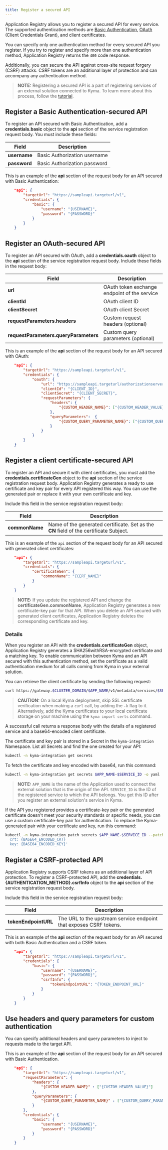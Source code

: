 ```yaml
---
title: Register a secured API
---
```


Application Registry allows you to register a secured API for every service. The supported authentication methods are [Basic Authentication](https://tools.ietf.org/html/rfc7617), [OAuth](https://tools.ietf.org/html/rfc6750) (Client Credentials Grant), and client certificates.

You can specify only one authentication method for every secured API you register. If you try to register and specify more than one authentication method, Application Registry returns the `400` code response.

Additionally, you can secure the API against cross-site request forgery (CSRF) attacks. CSRF tokens are an additional layer of protection and can accompany any authentication method.  

>**NOTE:** Registering a secured API is a part of registering services of an external solution connected to Kyma. To learn more about this process, follow the [tutorial](ac-03-register-manage-services.md).

## Register a Basic Authentication-secured API

To register an API secured with Basic Authentication, add a **credentials.basic** object to the **api** section of the service registration request body. You must include these fields:

| Field   |  Description |
|----------|------|
| **username** | Basic Authorization username |
| **password** | Basic Authorization password |

This is an example of the **api** section of the request body for an API secured with Basic Authentication:

```json
    "api": {
        "targetUrl": "https://sampleapi.targeturl/v1",
        "credentials": {
            "basic": {
                "username": "{USERNAME}",
                "password": "{PASSWORD}"
            }
        }  
    }
```

## Register an OAuth-secured API

To register an API secured with OAuth, add a **credentials.oauth** object to the **api** section of the service registration request body. Include these fields in the request body:

| Field   |  Description |
|----------|------|
| **url** |  OAuth token exchange endpoint of the service |
| **clientId** | OAuth client ID |
| **clientSecret** | OAuth client Secret |    
| **requestParameters.headers** | Custom request headers (optional)|   
| **requestParameters.queryParameters** | Custom query parameters (optional)|    

This is an example of the **api** section of the request body for an API secured with OAuth:

```json
    "api": {
        "targetUrl": "https://sampleapi.targeturl/v1",
        "credentials": {
            "oauth": {
                "url": "https://sampleapi.targeturl/authorizationserver/oauth/token",
                "clientId": "{CLIENT_ID}",
                "clientSecret": "{CLIENT_SECRET}",
                "requestParameters": {
                    "headers": {
                        "{CUSTOM_HEADER_NAME}": ["{CUSTOM_HEADER_VALUE}"]
                    },
                    "queryParameters":  {
                        "{CUSTOM_QUERY_PARAMETER_NAME}": ["{CUSTOM_QUERY_PARAMETER_VALUE}"]
                    }
                }
            }
        }  
    }
```

## Register a client certificate-secured API

To register an API and secure it with client certificates, you must add the **credentials.certificateGen** object to the **api** section of the service registration request body. Application Registry generates a ready to use certificate and key pair for every API registered this way. You can use the generated pair or replace it with your own certificate and key.

Include this field in the service registration request body:

| Field   |  Description |
|----------|------|
| **commonName** |  Name of the generated certificate. Set as the **CN** field of the certificate Subject.  |

This is an example of the `api` section of the request body for an API secured with generated client certificates:

```json
    "api": {
        "targetUrl": "https://sampleapi.targeturl/v1",
        "credentials": {
            "certificateGen": {
                "commonName": "{CERT_NAME}"
            }
        }  
    }
```

>**NOTE:** If you update the registered API and change the **certificateGen.commonName**, Application Registry generates a new certificate-key pair for that API. When you delete an API secured with generated client certificates, Application Registry deletes the corresponding certificate and key.

### Details

When you register an API with the **credentials.certificateGen** object, Application Registry generates a SHA256withRSA-encrypted certificate and a matching key. To enable communication between Kyma and an API secured with this authentication method, set the certificate as a valid authentication medium for all calls coming from Kyma in your external solution.

You can retrieve the client certificate by sending the following request:

```bash
curl https://gateway.$CLUSTER_DOMAIN/$APP_NAME/v1/metadata/services/$SERVICE_ID --cert $CLIENT_CERT_FILE_NAME.crt --key $KEY_FILE_NAME.key
```

> **CAUTION:** On a local Kyma deployment, skip SSL certificate verification when making a `curl` call, by adding the `-k` flag to it. Alternatively, add the Kyma certificates to your local certificate storage on your machine using the `kyma import certs` command.

A successful call returns a response body with the details of a registered service and a base64-encoded client certificate.

The certificate and key pair is stored in a Secret in the `kyma-integration` Namespace. List all Secrets and find the one created for your API:

```bash
kubectl -n kyma-integration get secrets
```

To fetch the certificate and key encoded with base64, run this command:

```bash
kubectl -n kyma-integration get secrets $APP_NAME-$SERVICE_ID -o yaml
```

>**NOTE:** `APP_NAME` is the name of the Application used to connect the external solution that is the origin of the API. `SERVICE_ID` is the ID of the registered service to which the API belongs. You get this ID after you register an external solution's service in Kyma.


If the API you registered provides a certificate-key pair or the generated certificate doesn't meet your security standards or specific needs, you can use a custom certificate-key pair for authentication. To replace the Kyma-generated pair with your certificate and key, run this command:

```bash
kubectl -n kyma-integration patch secrets $APP_NAME-$SERVICE_ID --patch 'data:
  crt: {BASE64_ENCODED_CRT}
  key: {BASE64_ENCODED_KEY}'
```

## Register a CSRF-protected API

Application Registry supports CSRF tokens as an additional layer of API protection. To register a CSRF-protected API, add the **credentials.{AUTHENTICATION_METHOD}.csrfInfo** object to the **api** section of the service registration request body.

Include this field in the service registration request body:

| Field | Description |
|-----|-----------|
| **tokenEndpointURL** | The URL to the upstream service endpoint that exposes CSRF tokens. |

This is an example of the **api** section of the request body for an API secured with both Basic Authentication and a CSRF token.

```json
    "api": {
        "targetUrl": "https://sampleapi.targeturl/v1",
        "credentials": {
            "basic": {
                "username": "{USERNAME}",
                "password": "{PASSWORD}",
                "csrfInfo": {
                    "tokenEndpointURL": "{TOKEN_ENDPOINT_URL}"
                }
            }
        }
    }
```


## Use headers and query parameters for custom authentication

You can specify additional headers and query parameters to inject to requests made to the target API.

This is an example of the **api** section of the request body for an API secured with Basic Authentication.

```json
    "api": {
        "targetUrl": "https://sampleapi.targeturl/v1",
        "requestParameters": {
            "headers": {
                "{CUSTOM_HEADER_NAME}" : ["{CUSTOM_HEADER_VALUE}"]
            },
            "queryParameters": {
                "{CUSTOM_QUERY_PARAMETER_NAME}" : ["{CUSTOM_QUERY_PARAMETER_VALUE}"]
            }
        },
        "credentials": {
            "basic": {
                "username": "{USERNAME}",
                "password": "{PASSWORD}"
            }
        }
    }
```
